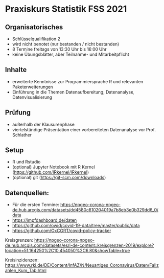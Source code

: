 # Praxiskurs Statistik FSS 2021
## Organisatorisches
* Schlüsselqualifikation 2
* wird nicht benotet (nur bestanden / nicht bestanden)
* 8 Termine freitags von 13:30 Uhr bis 16:00 Uhr
* keine Übungsblätter, aber Teilnahme- und Mitarbeitpflicht

## Inhalte

* erweiterte Kenntnisse zur Programmiersprache R und relevanten Paketerweiterungen
* Einführung in die Themen Datenaufbereitung, Datenanalyse, Datenvisualisierung

## Prüfung

* außerhalb der Klausurenphase
* viertelstündige Präsentation einer vorbereiteten Datenanalyse vor Prof. Schlather

## Setup

* R und Rstudio
* (optional) Jupyter Notebook mit R Kernel (https://github.com/IRkernel/IRkernel)
* (optional) git (https://git-scm.com/downloads)

## Datenquellen:
* Für die ersten Termine: https://npgeo-corona-npgeo-de.hub.arcgis.com/datasets/dd4580c810204019a7b8eb3e0b329dd6_0/data
* https://impfdashboard.de/daten
* https://github.com/owid/covid-19-data/tree/master/public/data 
* https://github.com/OxCGRT/covid-policy-tracker

Kreisgrenzen:
https://npgeo-corona-npgeo-de.hub.arcgis.com/datasets/esri-de-content::kreisgrenzen-2019/explore?location=51.164250%2C10.454050%2C6.80&showTable=true

Kreisinzidenzen:
https://www.rki.de/DE/Content/InfAZ/N/Neuartiges_Coronavirus/Daten/Fallzahlen_Kum_Tab.html
